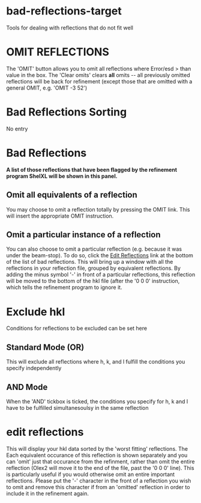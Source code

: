 # bad-reflections-target
Tools for dealing with reflections that do not fit well

# OMIT REFLECTIONS
The 'OMIT' button allows you to omit all reflections where Error/esd > than value in the box. The 'Clear omits' clears **all** omits -- all previously omitted reflections will be back for refinement (except those that are omitted with a general OMIT, e.g. 'OMIT -3 52')

# Bad Reflections Sorting
No entry

# Bad Reflections
**A list of those reflections that have been flagged by the refinement program ShelXL will be shown in this panel.**

## Omit all equivalents of a reflection
You may choose to omit a reflection totally by pressing the OMIT link. This will insert the appropriate OMIT instruction.

## Omit a particular instance of a reflection
You can also choose to omit a particular reflection (e.g. because it was under the beam-stop). To do so, click the <a href=edithkl>Edit Reflections</a> link at the bottom of the list of bad reflections. This will bring up a window with all the reflections in your reflection file, grouped by equivalent reflections. By adding the minus symbol '-' in front of a particular reflections, this reflection will be moved to the bottom of the hkl file (after the '0 0 0' instruction, which tells the refinement program to ignore it.

# Exclude hkl
Conditions for reflections to be excluded can be set here

## Standard Mode (OR)
This will exclude all reflections where h, k, and l fulfill the conditions you specify independently

## AND Mode
When the 'AND' tickbox is ticked, the conditions you specify for h, k and l have to be fulfilled simultanesoulsy in the same reflection

# edit reflections
This will display your hkl data sorted by the 'worst fitting' reflections. The Each equivalent occurance of this reflection is shown separately and you can 'omit' just that occurance from the refinment, rather than omit the entire reflection (Olex2 will move it to the end of the file, past the '0 0 0' line). This is particularly useful if you would otherwise omit an entire important reflections.
Please put the '-' character in the front of a reflection you wish to omit and remove this character if from an 'omitted' reflection in order to include it in the refinement again.
